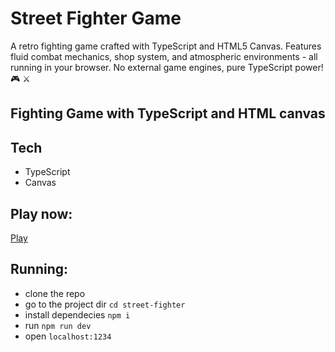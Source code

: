 # Street Fighter Game


A retro fighting game crafted with TypeScript and HTML5 Canvas. Features fluid combat mechanics, shop system, and atmospheric environments - all running in your browser. No external game engines, pure TypeScript power! 🎮 ⚔️

## Fighting Game with TypeScript and HTML canvas

## Tech
- TypeScript
- Canvas

## Play now:
[Play](https://max-im.github.io/street-fighter)

## Running:
- clone the repo
- go to the project dir `cd street-fighter`
- install dependecies `npm i`
- run `npm run dev`
- open `localhost:1234`

